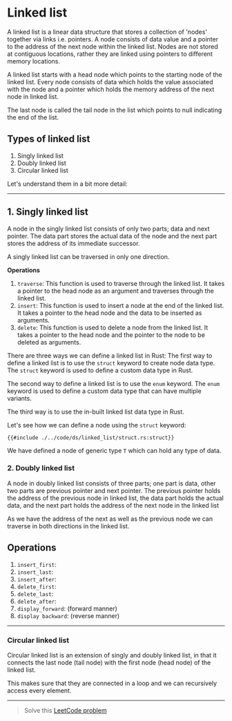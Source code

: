# Linked list

A linked list is a linear data structure that stores a collection of 'nodes' together via links i.e. pointers. A node consists of data value and a pointer to the address of the next node within the linked list. Nodes are not stored at contiguous locations, rather they are linked using pointers to different memory locations.

A linked list starts with a head node which points to the starting node of the linked list. Every node consists of data which holds the value associated with the node and a pointer which holds the memory address of the next node in linked list.

The last node is called the tail node in the list which points to null indicating the end of the list.

## Types of linked list

1. Singly linked list
2. Doubly linked list
3. Circular linked list

Let's understand them in a bit more detail:
<hr>

## 1. Singly linked list

A node in the singly linked list consists of only two parts; data and next pointer. The data part stores the actual data of the node and the next part stores the address of its immediate successor.

A singly linked list can be traversed in only one direction.


**Operations** 

1. `traverse`: This function is used to traverse through the linked list. It takes a pointer to the head node as an argument and traverses through the linked list.
2. `insert`: This function is used to insert a node at the end of the linked list. It takes a pointer to the head node and the data to be inserted as arguments.
3. `delete`: This function is used to delete a node from the linked list. It takes a pointer to the head node and the pointer to the node to be deleted as arguments.


There are three ways we can define a linked list in Rust:
The first way to define a linked list is to use the `struct` keyword to create node data type. The `struct` keyword is used to define a custom data type in Rust.

The second way to define a linked list is to use the `enum` keyword. The `enum` keyword is used to define a custom data type that can have multiple variants.

The third way is to use the in-built linked list data type in Rust.

Let's see how we can define a node using the `struct` keyword:

```rust,ignore
{{#include ./../code/ds/linked_list/struct.rs:struct}}
```
We have defined a node of generic type `T` which can hold any type of data.

### 2. Doubly linked list

A node in doubly linked list consists of three parts; one part is data, other two parts are previous pointer and next pointer. The previous pointer holds the address of the previous node in linked list, the data part holds the actual data, and the next part holds the address of the next node in the linked list

As we have the address of the next as well as the previous node we can traverse in both directions in the linked list.

## Operations

1. `insert_first`:
2. `insert_last`:
3. `insert_after`:
4. `delete_first`:
5. `delete_last`:
6. `delete_after`:
7. `display_forward`: (forward manner)
8. `display backward`: (reverse manner)

<hr>

### Circular linked list

Circular linked list is an extension of singly and doubly linked list, in that it connects the last node (tail node) with the first node (head node) of the linked list.

This makes sure that they are connected in a loop and we can recursively access every element.

<hr>

> Solve this [LeetCode problem](https://leetcode.com/problems/linked-list-components/description/)